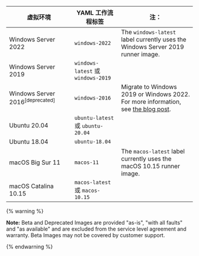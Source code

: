 <table style="width:100%">
<thead>
  <tr>
    <th style="width:35%"><b>虚拟环境</b></th>
    <th style="width:25%"><b>YAML 工作流程标签</b></th>
    <th style="width:40%"><b>注：</b></th>
  </tr>
</thead>
<tbody>
<tr>
<td>
Windows Server 2022
</td>
<td>
<code>windows-2022</code>
</td>
<td>
The <code>windows-latest</code> label currently uses the Windows Server 2019 runner image.
</td>
</tr>
<tr>
<td>
Windows Server 2019
</td>
<td>
<code>windows-latest</code> 或 <code>windows-2019</code>
</td>
<td>
</td>
</tr>
<tr>
<td>
Windows Server 2016<sup>[deprecated]</sup>
</td>
<td>
<code>windows-2016</code>
</td>
<td>
Migrate to Windows 2019 or Windows 2022. For more information, see  <A href="https://github.blog/changelog/2021-10-19-github-actions-the-windows-2016-runner-image-will-be-removed-from-github-hosted-runners-on-march-15-2022/">the blog post</A>.
</td>
</tr>
<tr>
<td>
Ubuntu 20.04
</td>
<td>
<code>ubuntu-latest</code> 或 <code>ubuntu-20.04</code>
</td>
<td>
</td>
</tr>
<tr>
<td>
Ubuntu 18.04
</td>
<td>
<code>ubuntu-18.04</code>
</td>
<td>
</td>
</tr>
<tr>
<td>
macOS Big Sur 11
</td>
<td>
<code>macos-11</code>
</td>
<td>
The <code>macos-latest</code> label currently uses the macOS 10.15 runner image.
</td>
</tr>
<tr>
<td>
macOS Catalina 10.15
</td>
<td>
<code>macos-latest</code> 或 <code>macos-10.15</code>
</td>
<td>
</td>
</tr>
</tbody>
</table>

{% warning %}

<b>Note:</b> Beta and Deprecated Images are provided "as-is", "with all faults" and "as available" and are excluded from the service level agreement and warranty. Beta Images may not be covered by customer support.

{% endwarning %}

